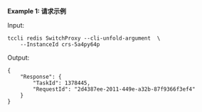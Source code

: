 **Example 1: 请求示例**



Input: 

```
tccli redis SwitchProxy --cli-unfold-argument  \
    --InstanceId crs-5a4py64p
```

Output: 
```
{
    "Response": {
        "TaskId": 1378445,
        "RequestId": "2d4387ee-2011-449e-a32b-87f9366f3ef4"
    }
}
```


